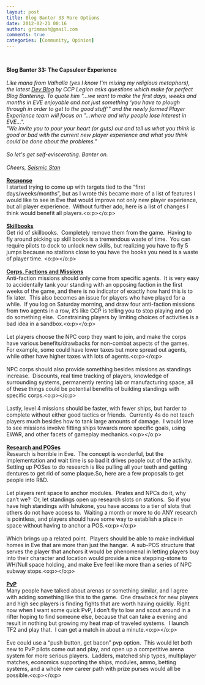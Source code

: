 ```yaml
---
layout: post
title: Blog Banter 33 More Options
date: 2012-02-21 00:16
author: grimmash@gmail.com
comments: true
categories: [Community, Opinion]
---
```

<br /><div></div><div><b>Blog Banter 33: The Capsuleer Experience</b></div><div><br /></div><div><i>Like mana from Valhalla (yes I know I'm mixing my religious metaphors), the latest </i><a href="http://community.eveonline.com/devblog.asp?a=blog&amp;nbid=3421"><span><i>Dev Blog</i></span></a><i> by CCP Legion&nbsp;asks questions which make for perfect Blog Bantering. To quote him "...we want to make the first days, weeks and months in EVE enjoyable and not just something ‘you have to plough through in order to get to the good stuff’" and the newly formed Player Experience team will focus on "...where and why people lose interest in EVE...".</i></div><div><i></i></div><div><i>"We invite you to pour your heart (or guts) out and tell us what you think is good or bad with the current new player experience and what you think could be done about the problems."</i></div><div><br /></div><div><i>So let's get self-eviscerating. Banter on.&nbsp;</i></div><div><i><br /></i></div><div><i>Cheers, <a href="http://freebooted.blogspot.com/" target="_blank">Seismic Stan</a></i></div><div><br /></div><div><b><u>Response</u></b>&nbsp;</div><div>I started trying to come up with targets tied to the “first days/weeks/months”, but as I wrote this became more of a list of features I would like to see in Eve that would improve not only new player experience, but all player experience.&nbsp; Without further ado, here is a list of changes I think would benefit all players.<o:p></o:p></div><div><br /></div><div><b><u>Skillbooks</u></b></div><div>Get rid of skillbooks.&nbsp; Completely remove them from the game.&nbsp; Having to fly around picking up skill books is a tremendous waste of time.&nbsp; You can require pilots to dock to unlock new skills, but realizing you have to fly 5 jumps because no stations close to you have the books you need is a waste of player time. <o:p></o:p></div><div><br /></div><div><b><u>Corps, Factions and Missions</u></b></div><div>Anti-faction missions should only come from specific agents.&nbsp; It is very easy to accidentally tank your standing with an opposing faction in the first weeks of the game, and there is no indicator of exactly how hard this is to fix later.&nbsp; This also becomes an issue for players who have played for a while.&nbsp; If you log on Saturday morning, and draw four anti-faction missions from two agents in a row, it’s like CCP is telling you to stop playing and go do something else.&nbsp; Constraining players by limiting choices of activities is a bad idea in a sandbox.<o:p></o:p></div><div><br /></div><div>Let players choose the NPC corp they want to join, and make the corps have various benefits/drawbacks for non-combat aspects of the games.&nbsp; For example, some could have lower taxes but more spread out agents, while other have higher taxes with lots of agents.<o:p></o:p></div><div><br /></div><div>NPC corps should also provide something besides missions as standings increase.&nbsp; Discounts, real time tracking of players, knowledge of surrounding systems, permanently renting lab or manufacturing space, all of these things could be potential benefits of building standings with specific corps.<o:p></o:p></div><div><br /></div><div>Lastly, level 4 missions should be faster, with fewer ships, but harder to complete without either good tactics or friends.&nbsp; Currently 4s do not teach players much besides how to tank large amounts of damage.&nbsp; I would love to see missions involve fitting ships towards more specific goals, using EWAR, and other facets of gameplay mechanics.<o:p></o:p></div><div><br /></div><div><b><u>Research and POSes</u></b></div><div>Research is horrible in Eve.&nbsp; The concept is wonderful, but the implementation and wait time is so bad it drives people out of the activity.&nbsp; Setting up POSes to do research is like pulling all your teeth and getting dentures to get rid of some plaque.So, here are a few proposals to get people into R&amp;D.&nbsp;&nbsp;</div><div><br /></div><div>Let players rent space to anchor modules.&nbsp; Pirates and NPCs do it, why can’t we?&nbsp; Or, let standings open up research slots on stations.&nbsp; So if you have high standings with Ishukone, you have access to a tier of slots that others do not have access to.&nbsp; Waiting a month or more to do ANY research is pointless, and players should have some way to establish a place in space without having to anchor a POS.<o:p></o:p></div><div><br /></div><div>Which brings up a related point.&nbsp; Players should be able to make individual homes in Eve that are more than just the hangar.&nbsp; A sub-POS structure that serves the player that anchors it would be phenomenal in letting players buy into their character and location would provide a nice stepping-stone to WH/Null space holding, and make Eve feel like more than a series of NPC subway stops.<o:p></o:p></div><div><br /></div><div><b><u>PvP</u></b></div><div>Many people have talked about arenas or something similar, and I agree with adding something like this to the game.&nbsp; One drawback for new players and high sec players is finding fights that are worth having quickly. Right now when I want some quick PvP, I don’t fly to low and scout around in a rifter hoping to find someone else, because that can take a evening and result in nothing but growing my heat map of traveled systems.&nbsp; I launch TF2 and play that.&nbsp; I can get a match in about a minute.<o:p></o:p></div><div><br /></div><div>Eve could use a “push button, get bacon” pvp option.&nbsp; This would let both new to PvP pilots come out and play, and open up a competitive arena system for more serious players.&nbsp; Ladders, matched ship types, multiplayer matches, economics supporting the ships, modules, ammo, betting systems, and a whole new career path with prize purses would all be possible.<o:p></o:p></div>
